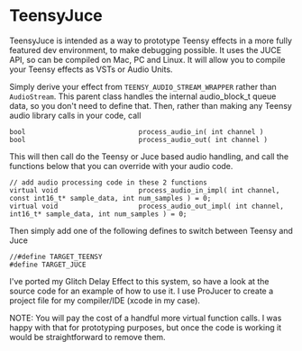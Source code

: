 # TeensyJuce

TeensyJuce is intended as a way to prototype Teensy effects in a more fully featured dev environment, to make debugging possible. It uses the JUCE API, so can be compiled on Mac, PC and Linux. It will allow you to compile your Teensy effects as VSTs or Audio Units.

Simply derive your effect from `TEENSY_AUDIO_STREAM_WRAPPER` rather than `AudioStream`. This parent class handles the internal audio_block_t queue data, so you don't need to define that. Then, rather than making any Teensy audio library calls in your code, call

```
bool                            process_audio_in( int channel )
bool                            process_audio_out( int channel )
```

This will then call do the Teensy or Juce based audio handling, and call the functions below that you can override with your audio code.

```
// add audio processing code in these 2 functions
virtual void                    process_audio_in_impl( int channel, const int16_t* sample_data, int num_samples ) = 0;
virtual void                    process_audio_out_impl( int channel, int16_t* sample_data, int num_samples ) = 0;
```

Then simply add one of the following defines to switch between Teensy and Juce

```
//#define TARGET_TEENSY
#define TARGET_JUCE
```

I've ported my Glitch Delay Effect to this system, so have a look at the source code for an example of how to use it. I use ProJucer to create a project file for my compiler/IDE (xcode in my case).

NOTE: You will pay the cost of a handful more virtual function calls. I was happy with that for prototyping purposes, but once the code is working it would be straightforward to remove them.
